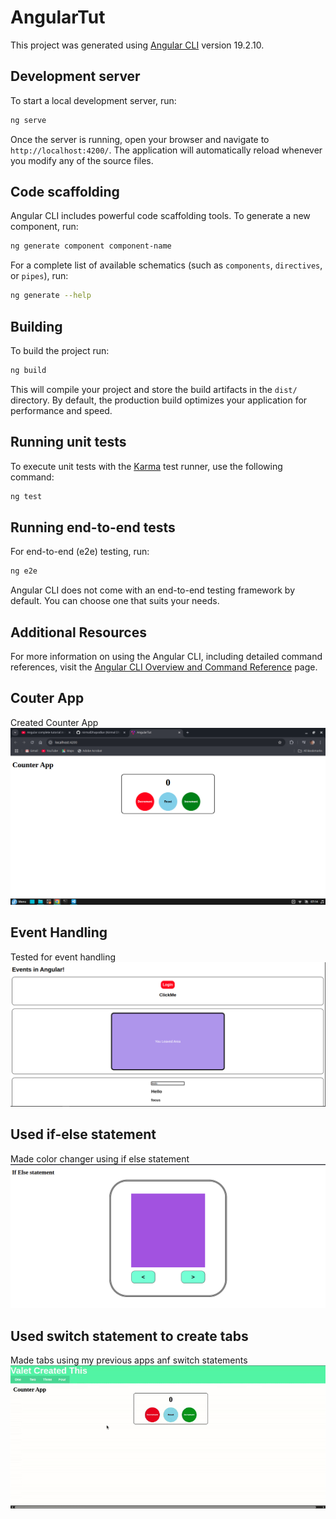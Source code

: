 # AngularTut

This project was generated using [Angular CLI](https://github.com/angular/angular-cli) version 19.2.10.

## Development server

To start a local development server, run:

```bash
ng serve
```

Once the server is running, open your browser and navigate to `http://localhost:4200/`. The application will automatically reload whenever you modify any of the source files.

## Code scaffolding

Angular CLI includes powerful code scaffolding tools. To generate a new component, run:

```bash
ng generate component component-name
```

For a complete list of available schematics (such as `components`, `directives`, or `pipes`), run:

```bash
ng generate --help
```

## Building

To build the project run:

```bash
ng build
```

This will compile your project and store the build artifacts in the `dist/` directory. By default, the production build optimizes your application for performance and speed.

## Running unit tests

To execute unit tests with the [Karma](https://karma-runner.github.io) test runner, use the following command:

```bash
ng test
```

## Running end-to-end tests

For end-to-end (e2e) testing, run:

```bash
ng e2e
```

Angular CLI does not come with an end-to-end testing framework by default. You can choose one that suits your needs.

## Additional Resources

For more information on using the Angular CLI, including detailed command references, visit the [Angular CLI Overview and Command Reference](https://angular.dev/tools/cli) page.

## Couter App
Created Counter App
![Counter App Image](<Screenshot from 2025-05-07 07-14-14.png>)

## Event Handling
Tested for event handling
![Event handling Image](<Screenshot from 2025-05-09 20-06-00.png>)


## Used if-else statement
Made color changer using if else statement
![If else statement](image.png)


## Used switch statement to create tabs
Made tabs using my previous apps anf switch statements
![Gif Of Demo](cinnamon-2025-05-10T2200170530-ezgif.com-video-to-gif-converter.gif)

